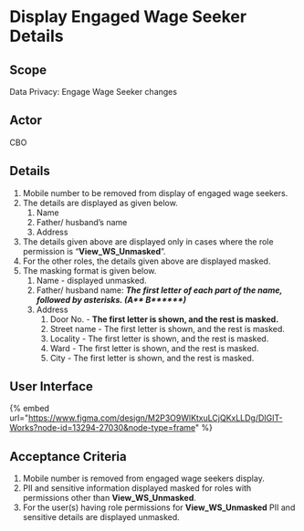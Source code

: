 # Display Engaged Wage Seeker Details

## Scope

Data Privacy: Engage Wage Seeker changes

## **Actor**

CBO

## **Details**

1. Mobile number to be removed from display of engaged wage seekers.
2. The details are displayed as given below.
   1. Name
   2. Father/ husband’s name
   3. Address
3. The details given above are displayed only in cases where the role permission is “**View\_WS\_Unmasked**”.
4. For the other roles, the details given above are displayed masked.
5. The masking format is given below.
   1. Name - displayed unmasked.
   2. Father/ husband name: _**The first letter of each part of the name, followed by asterisks. (A\*\* B\*\*\*\*\*\*)**_
   3. Address
      1. Door No. - **The first letter is shown, and the rest is masked.**
      2. Street name - The first letter is shown, and the rest is masked.
      3. Locality - The first letter is shown, and the rest is masked.
      4. Ward - The first letter is shown, and the rest is masked.
      5. City - The first letter is shown, and the rest is masked.

## User Interface

{% embed url="https://www.figma.com/design/M2P3O9WlKtxuLCjQKxLLDg/DIGIT-Works?node-id=13294-27030&node-type=frame" %}

## Acceptance Criteria

1. Mobile number is removed from engaged wage seekers display.
2. PII and sensitive information displayed masked for roles with permissions other than **View\_WS\_Unmasked**.
3. For the user(s) having role permissions for **View\_WS\_Unmasked** PII and sensitive details are displayed unmasked.
